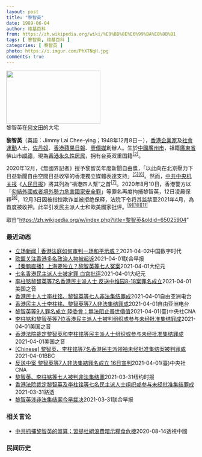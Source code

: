 ```yaml
---
layout: post
title: "黎智英"
date: 1989-06-04
author: 维基百科
from: https://zh.wikipedia.org/wiki/%E9%BB%8E%E6%99%BA%E8%8B%B1
tags: [ 黎智英, 维基百科 ]
categories: [ 黎智英 ]
photo: https://i.imgur.com/PhXTNqH.jpg
comments: true
---
```

<div class="mw-parser-output"><div id="noteTA-3146cf78" class="noteTA"><div class="noteTA-group"><div data-noteta-group-source="module" data-noteta-group="IT"></div></div><div class="noteTA-local"><div data-noteta-code="zh:巧克力; zh-tw:巧克力; zh-hk:朱古力; zh-cn:巧克力;"></div><div data-noteta-code="zh-tw:黑道; zh-hk:黑社會; zh-cn:黑社会;"></div><div data-noteta-code="zh-tw:飯店; zh-hk:酒店; zh-cn:饭店;"></div><div data-noteta-code="zh-tw:伍佛維茲; zh-hk:沃夫維茲 ;zh-cn:沃尔福威茨;"></div></div></div>

<div class="thumb tright"><div class="thumbinner" style="width:252px;"><a href="/wiki/File:Jimmy_Lai_Chee-ying_home_in_Ho_Man_Tin_20200418.png" class="image"><img alt="" src="//upload.wikimedia.org/wikipedia/commons/thumb/9/9f/Jimmy_Lai_Chee-ying_home_in_Ho_Man_Tin_20200418.png/250px-Jimmy_Lai_Chee-ying_home_in_Ho_Man_Tin_20200418.png" decoding="async" width="250" height="140" class="thumbimage" srcset="//upload.wikimedia.org/wikipedia/commons/thumb/9/9f/Jimmy_Lai_Chee-ying_home_in_Ho_Man_Tin_20200418.png/375px-Jimmy_Lai_Chee-ying_home_in_Ho_Man_Tin_20200418.png 1.5x, //upload.wikimedia.org/wikipedia/commons/thumb/9/9f/Jimmy_Lai_Chee-ying_home_in_Ho_Man_Tin_20200418.png/500px-Jimmy_Lai_Chee-ying_home_in_Ho_Man_Tin_20200418.png 2x" data-file-width="861" data-file-height="481"></a>  <div class="thumbcaption"><div class="magnify"><a href="/wiki/File:Jimmy_Lai_Chee-ying_home_in_Ho_Man_Tin_20200418.png" class="internal" title="放大"></a></div>黎智英在<a href="/wiki/%E4%BD%95%E6%96%87%E7%94%B0" title="何文田">何文田</a>的大宅</div></div></div>
<p><b>黎智英</b>（英語：<span lang="en">Jimmy Lai Chee-ying</span>；1948年12月8日<span class="useeditintro" title="Template:BLP editintro">－</span>），<a href="/wiki/%E9%A6%99%E6%B8%AF" title="香港">香港</a><a href="/wiki/%E4%BC%81%E4%B8%9A%E5%AE%B6" title="企业家">企業家</a>及<a href="/wiki/%E7%A4%BE%E6%9C%83%E9%81%8B%E5%8B%95" title="社會運動">社會運動</a>人士，<a href="/wiki/%E4%BD%90%E4%B8%B9%E5%A5%B4" title="佐丹奴">佐丹奴</a>、<a href="/wiki/%E8%98%8B%E6%9E%9C%E6%97%A5%E5%A0%B1_(%E9%A6%99%E6%B8%AF)" title="蘋果日報 (香港)">香港蘋果日報</a>、<a href="/wiki/%E5%A3%B9%E5%82%B3%E5%AA%92" title="壹傳媒">壹傳媒</a>創辦人。生於<a href="/wiki/%E4%B8%AD%E8%8F%AF%E6%B0%91%E5%9C%8B_(%E5%A4%A7%E9%99%B8%E6%99%82%E6%9C%9F)" class="mw-redirect" title="中華民國 (大陸時期)">中國</a><a href="/wiki/%E5%BB%A3%E5%B7%9E%E5%B8%82_(%E4%B8%AD%E8%8F%AF%E6%B0%91%E5%9C%8B)" title="廣州市 (中華民國)">廣州市</a>，祖籍<a href="/wiki/%E5%BB%A3%E6%9D%B1%E7%9C%81_(%E4%B8%AD%E8%8F%AF%E6%B0%91%E5%9C%8B)" title="廣東省 (中華民國)">廣東省</a>佛山市<a href="/wiki/%E9%A1%BA%E5%BE%B7" class="mw-redirect" title="顺德">顺德</a>，現為<a href="/wiki/%E9%A6%99%E6%B8%AF%E5%B1%85%E6%B0%91#永久性居民" title="香港居民">香港永久性居民</a>，拥有台英双重国籍<sup id="cite_ref-a1_3-2" class="reference"><a href="#cite_note-a1-3">[2]</a></sup>。
</p><p>2020年12月，《無國界記者》授予黎智英年度新聞自由獎，「以此向在北京壓力下日益新聞自由空間日益收窄的香港獨立媒體表達支持」<sup id="cite_ref-7" class="reference"><a href="#cite_note-7">[5]</a></sup><sup id="cite_ref-8" class="reference"><a href="#cite_note-8">[6]</a></sup>。然而，<a href="/wiki/%E4%B8%AD%E5%85%B1%E4%B8%AD%E5%A4%AE%E6%9C%BA%E5%85%B3%E6%8A%A5" title="中共中央机关报">中共中央机关报</a>《<a href="/wiki/%E4%BA%BA%E6%B0%91%E6%97%A5%E6%8A%A5" title="人民日报">人民日报</a>》將其列為“禍港四人幫”之首<sup id="cite_ref-9" class="reference"><a href="#cite_note-9">[7]</a></sup>。2020年8月10日，香港警方以「<a href="/wiki/%E4%B8%AD%E8%8F%AF%E4%BA%BA%E6%B0%91%E5%85%B1%E5%92%8C%E5%9C%8B%E9%A6%99%E6%B8%AF%E7%89%B9%E5%88%A5%E8%A1%8C%E6%94%BF%E5%8D%80%E7%B6%AD%E8%AD%B7%E5%9C%8B%E5%AE%B6%E5%AE%89%E5%85%A8%E6%B3%95" title="中華人民共和國香港特別行政區維護國家安全法">勾結外國或者境外勢力危害國家安全罪</a>」等罪名再度拘捕黎智英，12日凌晨保釋<sup id="cite_ref-10" class="reference"><a href="#cite_note-10">[8]</a></sup>，12月3日因被指控欺诈並被拒绝保释，法院下令将其监禁至2021年4月，為首度被收押。此举引发民主派人士和歐美國家批评。<sup id="cite_ref-11" class="reference"><a href="#cite_note-11">[9]</a></sup><sup id="cite_ref-12" class="reference"><a href="#cite_note-12">[10]</a></sup><sup id="cite_ref-over100_13-0" class="reference"><a href="#cite_note-over100-13">[11]</a></sup>
</p>
</div><noscript><img src="//zh.wikipedia.org/wiki/Special:CentralAutoLogin/start?type=1x1" alt="" title="" width="1" height="1" style="border: none; position: absolute;"></noscript>
<div class="printfooter">取自“<a dir="ltr" href="https://zh.wikipedia.org/w/index.php?title=黎智英&amp;oldid=65025904">https://zh.wikipedia.org/w/index.php?title=黎智英&amp;oldid=65025904</a>”</div><div id="recent-news"><h3>最近动态</h3><ul><li><a href="https://nodebe4.github.io/waimei/2021-04-02/%E7%AB%8B%E5%9C%BA%E6%96%B0%E9%97%BB-%E9%A6%99%E6%B8%AF%E6%B3%95%E5%BA%AD%E5%A6%82%E4%BD%95%E5%AE%A1%E5%88%A4%E4%B8%80%E5%9C%BA%E5%92%8C%E5%B9%B3%E7%A4%BA%E5%A8%81" title="立场新闻 | 香港法庭如何审判一场和平示威？—— 文：梁凯澄 / 摄：Nasha Chan 2019 年 8 月 18 日，民阵发起“流水式集会”，黎智英、李卓人、吴霭仪、梁国雄、何秀兰、何俊仁...">立场新闻 | 香港法庭如何审判一场和平示威？</a><time>2021-04-02</time><a class="tag">中国数字时代</a></li>
<li><a href="https://nodebe4.github.io/waimei/2021-04-01/%E6%AC%A7%E7%9B%9F%E5%85%B3%E6%B3%A8%E9%A6%99%E6%B8%AF%E5%A4%9A%E5%90%8D%E6%94%BF%E6%B2%BB%E4%BA%BA%E7%89%A9%E8%A2%AB%E8%B5%B7%E8%AF%89" title="欧盟关注香港多名政治人物被起诉—— 欧盟驻港澳办事处在其推特表示，昨天已派代表到法庭旁听前年8月18日港岛非法集结案判决，对多名香港政治人物被起诉表示关注。 据星岛日报报道，壹传媒创办人黎智英、...">欧盟关注香港多名政治人物被起诉</a><time>2021-04-01</time><a class="tag">联合早报</a></li>
<li><a href="https://nodebe4.github.io/waimei/2021-04-01/%E7%A7%A6%E9%B9%8F%E7%9B%B4%E6%92%AD-%E4%B8%8A%E6%B5%B7%E8%A6%81%E7%8B%AC%E7%AB%8B-%E9%BB%8E%E6%99%BA%E8%8B%B1%E7%AD%89%E4%B8%83%E4%BA%BA%E5%86%A4%E6%A1%88" title="【秦鹏直播】上海要独立？黎智英等七人冤案—— 【大纪元2021年04月02日讯】观众朋友大家好，今天是美东时间4月1日，星期四，欢迎收看时事天天聊，我是Sydney，王愉贺。我是秦鹏。 今日焦点...">【秦鹏直播】上海要独立？黎智英等七人冤案</a><time>2021-04-01</time><a class="tag">大纪元</a></li>
<li><a href="https://nodebe4.github.io/waimei/2021-04-01/%E4%B8%83%E5%90%8D%E9%A6%99%E6%B8%AF%E6%B0%91%E4%B8%BB%E6%B4%BE%E4%BA%BA%E5%A3%AB%E8%A2%AB%E5%AE%9A%E7%BD%AA-%E7%99%BD%E5%AE%AB%E6%89%B9%E8%AF%84" title="七名香港民主派人士被定罪 白宫批评—— 【大纪元2021年04月02日讯】（大纪元记者王祥综合报导）七名具有代表性的香港民主派人士，包括黎智英、李柱铭等周四（4月1日）遭亲北京的香港法院定罪。白...">七名香港民主派人士被定罪 白宫批评</a><time>2021-04-01</time><a class="tag">大纪元</a></li>
<li><a href="https://nodebe4.github.io/waimei/2021-04-01/%E6%9D%8E%E6%9F%B1%E9%93%AD%E9%BB%8E%E6%99%BA%E8%8B%B1%E7%AD%897%E5%90%8D%E9%A6%99%E6%B8%AF%E6%B0%91%E4%B8%BB%E6%B4%BE%E4%BA%BA%E5%A3%AB-%E5%8F%8D%E9%80%81%E4%B8%AD%E7%BB%B4%E5%9B%AD8-18%E6%A1%88%E7%BD%AA%E5%90%8D%E6%88%90%E7%AB%8B" title="李柱铭黎智英等7名香港民主派人士 反送中维园8-18案罪名成立—— Thu, 01 Apr 2021 19:05:09 GMT 香港民主党创党主席李柱铭在4月1日离开法院 2019年8月香港反送...">李柱铭黎智英等7名香港民主派人士 反送中维园8-18案罪名成立</a><time>2021-04-01</time><a class="tag">美国之音</a></li>
<li><a href="https://nodebe4.github.io/waimei/2021-04-01/%E9%A6%99%E6%B8%AF%E6%B0%91%E4%B8%BB%E4%BA%BA%E5%A3%AB%E6%9D%8E%E6%9F%B1%E9%93%AD-%E9%BB%8E%E6%99%BA%E8%8B%B1%E7%AD%89%E4%B8%83%E4%BA%BA%E9%9D%9E%E6%B3%95%E9%9B%86%E7%BB%93%E7%BD%AA%E6%88%90" title="香港民主人士李柱铭、黎智英等七人非法集结罪成—— 2019年8月18日的香港百万人大游行，七名老一辈民主派人士，包括民主党创党主席李柱铭、壹传媒创办人黎智英等，被控非法集结，法院裁定全部罪成，两...">香港民主人士李柱铭、黎智英等七人非法集结罪成</a><time>2021-04-01</time><a class="tag">自由亚洲电台</a></li>
<li><a href="https://nodebe4.github.io/waimei/2021-04-01/%E9%A6%99%E6%B8%AF%E6%B0%91%E4%B8%BB%E4%BA%BA%E5%A3%AB%E6%9D%8E%E6%9F%B1%E9%93%AD-%E9%BB%8E%E6%99%BA%E8%8B%B1%E7%AD%897%E4%BA%BA%E9%9D%9E%E6%B3%95%E9%9B%86%E7%BB%93%E7%BD%AA%E6%88%90" title="香港民主人士李柱铭、黎智英等7人非法集结罪成—— 2019年8月18日的香港百万人大游行，7名老一辈民主派人士，包括民主党创党主席李柱铭、壹传媒创办人黎智英等，被控非法集结，法院裁定全部罪成，两...">香港民主人士李柱铭、黎智英等7人非法集结罪成</a><time>2021-04-01</time><a class="tag">自由亚洲电台</a></li>
<li><a href="https://nodebe4.github.io/waimei/2021-04-01/%E9%BB%8E%E6%99%BA%E8%8B%B1%E7%AD%899%E4%BA%BA%E7%BD%AA%E5%90%8D%E6%88%90%E7%AB%8B-%E9%99%B8%E5%A7%94%E6%9C%83-%E7%84%A1%E6%B3%95%E9%98%BB%E6%AD%A2%E6%99%AE%E4%B8%96%E5%83%B9%E5%80%BC" title="黎智英等9人罪名成立 陸委會：無法阻止普世價值—— （中央社記者賴言曦台北1日電）香港壹傳媒集團創辦人黎智英等9人今天被香港法院裁定組織及參與非法集結2項罪名成立。陸委會表示，即便當權者企圖在香...">黎智英等9人罪名成立 陸委會：無法阻止普世價值</a><time>2021-04-01</time><a class="tag">(臺)中央社CNA</a></li>
<li><a href="https://nodebe4.github.io/waimei/2021-04-01/%E6%9D%8E%E6%9F%B1%E9%93%AD%E5%92%8C%E9%BB%8E%E6%99%BA%E8%8B%B1%E7%AD%897%E4%BD%8D%E9%A6%99%E6%B8%AF%E6%B0%91%E4%B8%BB%E6%B4%BE%E4%BA%BA%E5%A3%AB%E8%A2%AB%E5%88%A4%E7%BB%84%E7%BB%87%E6%88%96%E5%8F%82%E4%B8%8E%E6%9C%AA%E7%BB%8F%E6%89%B9%E5%87%86%E9%9B%86%E7%BB%93%E7%BD%AA%E6%88%90" title="李柱铭和黎智英等7位香港民主派人士被判组织或参与未经批准集结罪成—— Thu, 01 Apr 2021 06:58:50 GMT 82歲的民主黨創黨主席李柱銘首次成為被告 (路透社資料圖片） 香...">李柱铭和黎智英等7位香港民主派人士被判组织或参与未经批准集结罪成</a><time>2021-04-01</time><a class="tag">美国之音</a></li>
<li><a href="https://nodebe4.github.io/waimei/2021-04-01/%E9%A6%99%E6%B8%AF%E6%B3%95%E9%99%A2%E8%A3%81%E5%AE%9A%E9%BB%8E%E6%99%BA%E8%8B%B1%E5%92%8C%E6%9D%8E%E6%9F%B1%E9%93%AD%E7%AD%89%E6%B0%91%E4%B8%BB%E6%B4%BE%E4%BA%BA%E5%A3%AB%E7%BB%84%E7%BB%87%E6%88%96%E5%8F%82%E4%B8%8E%E6%9C%AA%E7%BB%8F%E6%89%B9%E5%87%86%E9%9B%86%E7%BB%93%E7%BD%AA%E6%88%90" title="香港法院裁定黎智英和李柱铭等民主派人士组织或参与未经批准集结罪成—— Thu, 01 Apr 2021 05:21:20 GMT 香港壹传媒集团创办人黎智英2014年12月11日在香港政府总部外...">香港法院裁定黎智英和李柱铭等民主派人士组织或参与未经批准集结罪成</a><time>2021-04-01</time><a class="tag">美国之音</a></li>
<li><a href="https://nodebe4.github.io/waimei/2021-04-01/Chinese-%E9%BB%8E%E6%99%BA%E8%8B%B1-%E6%9D%8E%E6%9F%B1%E9%93%AD%E7%AD%897%E5%90%8D%E9%A6%99%E6%B8%AF%E6%B0%91%E4%B8%BB%E6%B4%BE%E9%A2%86%E8%A2%96%E6%9C%AA%E7%BB%8F%E6%89%B9%E5%87%86%E9%9B%86%E7%BB%93%E6%A1%88%E8%A2%AB%E5%88%A4%E7%BD%AA%E6%88%90" title="[Chinese] 黎智英、李柱铭等7名香港民主派领袖未经批准集结案被判罪成—— 黎智英、李柱铭等7名香港民主派领袖未经批准集结案被判罪成 50 分钟前 图像来源，Reuters 图像加注文字，...">[Chinese] 黎智英、李柱铭等7名香港民主派领袖未经批准集结案被判罪成</a><time>2021-04-01</time><a class="tag">BBC</a></li>
<li><a href="https://nodebe4.github.io/waimei/2021-04-01/%E5%8F%8D%E9%80%81%E4%B8%AD%E6%A1%88-%E9%BB%8E%E6%99%BA%E8%8B%B1%E7%AD%897%E4%BA%BA%E9%9D%9E%E6%B3%95%E9%9B%86%E7%B5%90%E7%BD%AA%E5%90%8D%E6%88%90%E7%AB%8B-16%E6%97%A5%E5%AE%A3%E5%88%A4" title="反送中案 黎智英等7人非法集結罪名成立 16日宣判—— 香港壹傳媒集團創辦人黎智英（中）、民主黨前主席李柱銘等7人因為參加「反送中」運動集會和遊行，1日被法院裁定組織及參與非法集結罪名成立。（圖...">反送中案 黎智英等7人非法集結罪名成立 16日宣判</a><time>2021-04-01</time><a class="tag">(臺)中央社CNA</a></li>
<li><a href="https://nodebe4.github.io/waimei/2021-03-31/%E9%BB%8E%E6%99%BA%E8%8B%B1-%E6%9D%8E%E6%9F%B1%E9%93%AD%E7%AD%89%E4%B8%83%E4%BA%BA%E8%A2%AB%E5%88%A4%E9%9D%9E%E6%B3%95%E9%9B%86%E7%BB%93%E7%BD%AA" title="黎智英、李柱铭等七人被判非法集结罪—— 王霜舟2021-04-01 12:04:00 2月，香港传媒大亨黎智英在香港终审法院外。 香港——周四，七名香港资深亲民主活动人士因参与未经授权的集会被判...">黎智英、李柱铭等七人被判非法集结罪</a><time>2021-03-31</time><a class="tag">纽约时报</a></li>
<li><a href="https://nodebe4.github.io/waimei/2021-03-31/%E9%A6%99%E6%B8%AF%E6%B3%95%E9%99%A2%E8%A3%81%E5%AE%9A%E9%BB%8E%E6%99%BA%E8%8B%B1%E5%8F%8A%E6%9D%8E%E6%9F%B1%E9%93%AD%E7%AD%89%E4%B8%83%E5%90%8D%E6%B0%91%E4%B8%BB%E6%B4%BE%E4%BA%BA%E5%A3%AB%E7%BB%84%E7%BB%87%E6%88%96%E5%8F%82%E4%B8%8E%E6%9C%AA%E7%BB%8F%E6%89%B9%E5%87%86%E9%9B%86%E7%BB%93%E7%BD%AA%E6%88%90" title="香港法院裁定黎智英及李柱铭等七名民主派人士组织或参与未经批准集结罪成—— 2021-04-01T03:45:40Z 路透香港4月1日 - 香港法院周四裁定七名民主派人士组织或参与未经批准集结罪成...">香港法院裁定黎智英及李柱铭等七名民主派人士组织或参与未经批准集结罪成</a><time>2021-03-31</time><a class="tag">路透</a></li>
<li><a href="https://nodebe4.github.io/waimei/2021-03-31/%E9%BB%8E%E6%99%BA%E8%8B%B1%E6%B6%89%E9%9D%9E%E6%B3%95%E9%9B%86%E7%BB%93%E6%A1%88%E4%BB%8A%E6%97%A9%E8%A3%81%E5%86%B3" title="黎智英涉非法集结案今早裁决—— 壹传媒黎智英与香港八名民主派人士涉嫌于前年8月18日民阵集会后带领群众游行到中环遮打道，区诺轩及梁耀忠早前已认罪候判，其余被告均否认两项明知而参与及组织未经批准集...">黎智英涉非法集结案今早裁决</a><time>2021-03-31</time><a class="tag">联合早报</a></li>
</ul></div><div id="open-opinion"><h3>相关言论</h3><ul><li><a href="https://nodebe4.github.io/opinion/2020-08-14/%E4%B8%AD%E5%85%B1%E6%8A%93%E6%8D%95%E9%BB%8E%E6%99%BA%E8%8B%B1%E7%9A%84%E7%9B%A4%E7%AE%97-%E7%BF%92%E6%8F%90%E6%9D%9C%E7%B5%95%E6%B5%AA%E8%B2%BB%E6%9A%97%E7%A4%BA%E7%B3%A7%E9%A3%9F%E5%8D%B1%E6%A9%9F/" title="透視中國">中共抓捕黎智英的盤算；習提杜絕浪費暗示糧食危機</a><time>2020-08-14</time><a class="tag">透視中國</a></li>
</ul></div><div id="mjls-record"><h3>民间历史</h3><ul></ul></div>